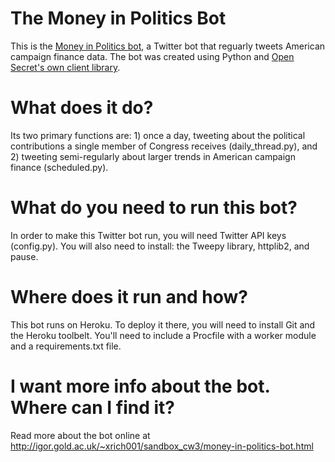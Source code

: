# The Money in Politics Bot
This is the <a href="https://twitter.com/donations_bot">Money in Politics bot</a>, a Twitter bot that reguarly tweets American campaign finance data. The bot was created using Python and <a href="https://github.com/robrem/opensecrets-crpapi/">Open Secret's own client library</a>. 

# What does it do?
Its two primary functions are: 1) once a day, tweeting about the political contributions a single member of Congress receives (daily_thread.py), and 2) tweeting semi-regularly about larger trends in American campaign finance (scheduled.py). 

# What do you need to run this bot? 
In order to make this Twitter bot run, you will need Twitter API keys (config.py). You will also need to install: the Tweepy library, httplib2, and pause. 

# Where does it run and how? 
This bot runs on Heroku. To deploy it there, you will need to install Git and the Heroku toolbelt. You'll need to include a Procfile with a worker module and a requirements.txt file.

# I want more info about the bot. Where can I find it?
Read more about the bot online at http://igor.gold.ac.uk/~xrich001/sandbox_cw3/money-in-politics-bot.html







